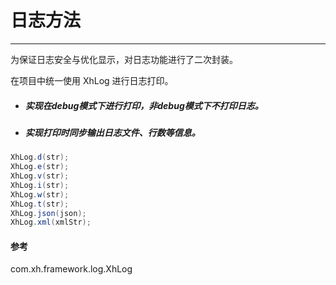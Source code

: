 # 日志方法

---

为保证日志安全与优化显示，对日志功能进行了二次封装。

在项目中统一使用 XhLog 进行日志打印。

* ##### 实现在debug模式下进行打印，非debug模式下不打印日志。
* ##### 实现打印时同步输出日志文件、行数等信息。

```java
XhLog.d(str);
XhLog.e(str);
XhLog.v(str);
XhLog.i(str);
XhLog.w(str);
XhLog.t(str);
XhLog.json(json);
XhLog.xml(xmlStr);
```

#### 参考

com.xh.framework.log.XhLog


